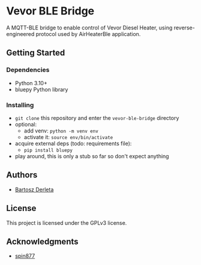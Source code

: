 # Vevor BLE Bridge

A MQTT-BLE bridge to enable control of Vevor Diesel Heater, using reverse-engineered protocol used by AirHeaterBle application.

## Getting Started

### Dependencies

* Python 3.10+
* bluepy Python library

### Installing

* `git clone` this repository and enter the `vevor-ble-bridge` directory
* optional:
  * add venv: `python -m venv env`
  * activate it: `source env/bin/activate`
* acquire external deps (todo: requirements file):
  * `pip install bluepy` 
* play around, this is only a stub so far so don't expect anything

## Authors

* [Bartosz Derleta](https://github.com/bderleta)

## License

This project is licensed under the GPLv3 license.

## Acknowledgments

* [spin877](https://github.com/spin877/Bruciatore_BLE)
